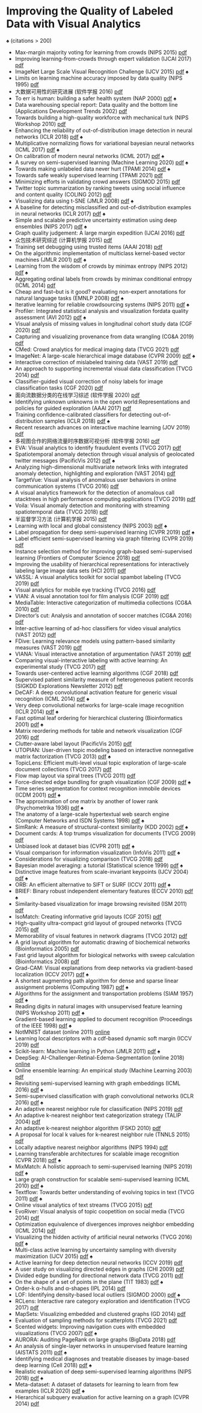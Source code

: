 # Improving the Quality of Labeled Data with Visual Analytics
&spades; (citations > 200)

*  Max-margin majority voting for learning from crowds (NIPS 2015) [pdf]( https://proceedings.neurips.cc/paper/2015/file/d7322ed717dedf1eb4e6e52a37ea7bcd-Paper.pdf )   
*  Improving learning-from-crowds through expert validation (IJCAI 2017) [pdf]( http://ml.cs.tsinghua.edu.cn/~jun/pub/expert-validation-ijcai2017.pdf )   
*  ImageNet Large Scale Visual Recognition Challenge (IJCV 2015) [pdf]( https://arxiv.org/pdf/1409.0575?ref=https://githubhelp.com )   &spades;
*  Limits on learning machine accuracy imposed by data quality (NIPS 1995) [pdf]( https://proceedings.neurips.cc/paper/1994/file/1e056d2b0ebd5c878c550da6ac5d3724-Paper.pdf )   
*  大数据可用性的研究进展 (软件学报 2016) [pdf]( http://www.jos.org.cn/josen/article/pdf/5038 )   
*  To err is human: building a safer health system (NAP 2000) [pdf]( https://omsorgsforskning.brage.unit.no/omsorgsforskning-xmlui/bitstream/handle/11250/2445271/Kohn.pdf?sequence=1 )   &spades;
*  Data warehousing special report: Data quality and the bottom line (Applications Development Trends 2002) [pdf]( http://www.estgv.ipv.pt/PaginasPessoais/jloureiro/ESI_AID2007_2008/fichas/TP06_anexo1.pdf )   
*  Towards building a high-quality workforce with mechanical turk (NIPS Workshop 2010) [pdf]( http://www.cs.kent.edu/~javed/class-P2P12F/papers-2012/PAPER2012-Mturk-highqualityworkforce-wais.pdf )   
*  Enhancing the reliability of out-of-distribution image detection in neural networks (ICLR 2018) [pdf]( https://arxiv.org/pdf/1706.02690.pdf?ref=https://githubhelp.com )   &spades;
*  Multiplicative normalizing flows for variational bayesian neural networks (ICML 2017) [pdf]( http://proceedings.mlr.press/v70/louizos17a/louizos17a.pdf )   &spades;
*  On calibration of modern neural networks (ICML 2017) [pdf]( http://proceedings.mlr.press/v70/guo17a/guo17a.pdf )   &spades;
*  A survey on semi-supervised learning (Machine Learning 2020) [pdf]( https://link.springer.com/content/pdf/10.1007/s10994-019-05855-6.pdf )   &spades;
*  Towards making unlabeled data never hurt (TPAMI 2014) [pdf]( https://openreview.net/pdf?id=SyNIWoZdbS )   &spades;
*  Towards safe weakly supervised learning (TPAMI 2021) [pdf]( https://ieeexplore.ieee.org/stamp/stamp.jsp?tp=&arnumber=8735810 )   
*  Minimizing efforts in validating crowd answers (SIGMOD 2015) [pdf]( https://infoscience.epfl.ch/record/204725/files/crowdexpert.pdf )   
*  Twitter topic summarization by ranking tweets using social influence and content quality (COLING 2012) [pdf]( https://aclanthology.org/C12-1047.pdf )   
*  Visualizing data using t-SNE (JMLR 2008) [pdf]( https://www.jmlr.org/papers/volume9/vandermaaten08a/vandermaaten08a.pdf?fbclid=IwA )   &spades;
*  A baseline for detecting misclassified and out-of-distribution examples in neural networks (ICLR 2017) [pdf]( https://arxiv.org/pdf/1610.02136.pdf?ref=https://githubhelp.com )   &spades;
*  Simple and scalable predictive uncertainty estimation using deep ensembles (NIPS 2017) [pdf]( https://proceedings.neurips.cc/paper/2017/file/9ef2ed4b7fd2c810847ffa5fa85bce38-Paper.pdf )   &spades;
*  Graph quality judgement: A large margin expedition (IJCAI 2016) [pdf]( http://129.211.169.156/publication/ijcai16safeg.pdf )   
*  众包技术研究综述 (计算机学报 2015) [pdf]( http://cjc.ict.ac.cn/online/onlinepaper/fjh-201591110837.pdf )   
*  Training set debugging using trusted items (AAAI 2018) [pdf]( https://ojs.aaai.org/index.php/AAAI/article/download/11610/11469 )   
*  On the algorithmic implementation of multiclass kernel-based vector machines (JMLR 2001) [pdf]( https://www.jmlr.org/papers/volume2/crammer01a/crammer01a )   &spades;
*  Learning from the wisdom of crowds by minimax entropy (NIPS 2012) [pdf]( https://proceedings.neurips.cc/paper/2012/file/46489c17893dfdcf028883202cefd6d1-Paper.pdf )   &spades;
*  Aggregating ordinal labels from crowds by minimax conditional entropy (ICML 2014) [pdf]( http://proceedings.mlr.press/v32/zhouc14.pdf )   
*  Cheap and fast–but is it good? evaluating non-expert annotations for natural language tasks (EMNLP 2008) [pdf]( https://aclanthology.org/D08-1027.pdf )   &spades;
*  Iterative learning for reliable crowdsourcing systems (NIPS 2011) [pdf]( https://proceedings.neurips.cc/paper/2011/file/c667d53acd899a97a85de0c201ba99be-Paper.pdf )   &spades;
*  Profiler: Integrated statistical analysis and visualization fordata quality assessment (AVI 2012) [pdf]( https://dl.acm.org/doi/pdf/10.1145/2254556.2254659 )   &spades;
*  Visual analysis of missing values in longitudinal cohort study data (CGF 2020) [pdf]( https://www.researchgate.net/profile/Bernhard-Preim/publication/332511141_Visual_Analysis_of_Missing_Values_in_Longitudinal_Cohort_Study_Data/links/6070191292851c8a7bb30def/Visual-Analysis-of-Missing-Values-in-Longitudinal-Cohort-Study-Data.pdf )   
*  Capturing and visualizing provenance from data wrangling (CG&A 2019) [pdf]( https://publik.tuwien.ac.at/files/publik_282244.pdf )   
*  CMed: Crowd analytics for medical imaging data (TVCG 2021) [pdf]( https://www.ncbi.nlm.nih.gov/pmc/articles/PMC7859862/ )   
*  ImageNet: A large-scale hierarchical image database (CVPR 2009) [pdf]( https://projet.liris.cnrs.fr/imagine/pub/proceedings/CVPR-2009/data/papers/0103.pdf )   &spades;
*  Interactive correction of mislabeled training data (VAST 2019) [pdf]( https://ieeexplore.ieee.org/stamp/stamp.jsp?tp=&arnumber=8986943 )   
*  An approach to supporting incremental visual data classification (TVCG 2014) [pdf]( https://ieeexplore.ieee.org/stamp/stamp.jsp?tp=&arnumber=6840370 )   
*  Classifier-guided visual correction of noisy labels for image classification tasks (CGF 2020) [pdf]( https://onlinelibrary.wiley.com/doi/pdf/10.1111/cgf.13973 )   
*  面向流数据分类的在线学习综述 (软件学报 2020) [pdf]( http://www.jos.org.cn/jos/article/pdf/5916 )   
*  Identifying unknown unknowns in the open world:Representations and policies for guided exploration (AAAI 2017) [pdf]( https://www.aaai.org/ocs/index.php/AAAI/AAAI17/paper/download/14434/14383 )   
*  Training confidence-calibrated classifiers for detecting out-of-distribution samples (ICLR 2018) [pdf]( https://arxiv.org/pdf/1711.09325.pdf?ref=https://githubhelp.com )   &spades;
*  Recent research advances on interactive machine learning (JOV 2019) [pdf]( https://arxiv.org/pdf/1811.04548 )   
*  多视图合作的网络流量时序数据可视分析 (软件学报 2016) [pdf]( http://www.jos.org.cn/ch/reader/download_pdf.aspx?file_no=4960&year_id=2016&quarter_id=5&falg=1 )   
*  EVA: Visual analytics to identify fraudulent events (TVCG 2017) [pdf]( https://publik.tuwien.ac.at/files/publik_262142.pdf )   
*  Spatiotemporal anomaly detection through visual analysis of geolocated twitter messages (PacificVis 2012) [pdf]( https://ieeexplore.ieee.org/stamp/stamp.jsp?tp=&arnumber=6183572 )   &spades;
*  Analyzing high-dimensional multivariate network links with integrated anomaly detection, highlighting and exploration (VAST 2014) [pdf]( https://ieeexplore.ieee.org/stamp/stamp.jsp?tp=&arnumber=7042484 )   
*  TargetVue: Visual analysis of anomalous user behaviors in online communication systems (TVCG 2016) [pdf]( https://ieeexplore.ieee.org/stamp/stamp.jsp?tp=&arnumber=7185421 )   
*  A visual analytics framework for the detection of anomalous call stacktrees in high performance computing applications (TVCG 2019) [pdf]( https://ieeexplore.ieee.org/stamp/stamp.jsp?tp=&arnumber=8440859 )   
*  Voila: Visual anomaly detection and monitoring with streaming spatiotemporal data (TVCG 2018) [pdf]( https://par.nsf.gov/servlets/purl/10042066 )   
*  半监督学习方法 (计算机学报 2015) [pdf]( https://www.researchgate.net/profile/Jianwei-Liu-4/publication/283024357_Semi-supervised_learning_methods/links/5a72ec60a6fdcc53fe13586e/Semi-supervised-learning-methods.pdf )   
*  Learning with local and global consistency (NIPS 2003) [pdf]( https://proceedings.neurips.cc/paper/2003/file/87682805257e619d49b8e0dfdc14affa-Paper.pdf )   &spades;
*  Label propagation for deep semi-supervised learning (CVPR 2019) [pdf]( http://openaccess.thecvf.com/content_CVPR_2019/papers/Iscen_Label_Propagation_for_Deep_Semi-Supervised_Learning_CVPR_2019_paper.pdf )   &spades;
*  Label efficient semi-supervised learning via graph filtering (CVPR 2019) [pdf]( https://openaccess.thecvf.com/content_CVPR_2019/papers/Li_Label_Efficient_Semi-Supervised_Learning_via_Graph_Filtering_CVPR_2019_paper.pdf )   
*  Instance selection method for improving graph-based semi-supervised learning (Frontiers of Computer Science 2018) [pdf]( http://www.lamda.nju.edu.cn/liyf/paper/FCS18-gsslis.pdf )   
*  Improving the usability of hierarchical representations for interactively labeling large image data sets (HCI 2011) [pdf]( https://link.springer.com/content/pdf/10.1007/978-3-642-21602-2_67.pdf )   
*  VASSL: A visual analytics toolkit for social spambot labeling (TVCG 2019) [pdf]( https://arxiv.org/pdf/1907.13319 )   
*  Visual analytics for mobile eye tracking (TVCG 2016) [pdf]( https://ieeexplore.ieee.org/stamp/stamp.jsp?tp=&arnumber=7539297 )   
*  VIAN: A visual annotation tool for film analysis (CGF 2019) [pdf]( https://www.zora.uzh.ch/id/eprint/173590/1/vian_paper_final.pdf )   
*  MediaTable: Interactive categorization of multimedia collections (CG&A 2010) [pdf]( https://ieeexplore.ieee.org/stamp/stamp.jsp?tp=&arnumber=5473200 )   
*  Director’s cut: Analysis and annotation of soccer matches (CG&A 2016) [pdf]( https://kops.uni-konstanz.de/bitstream/handle/123456789/35829/Stein_0-371514.pdf )   
*  Inter-active learning of ad-hoc classifiers for video visual analytics (VAST 2012) [pdf]( https://www.cse.ohio-state.edu/~raghu/teaching/CSE5544/Visweek2012/vast/papers/hoeferlin.pdf )   
*  FDive: Learning relevance models using pattern-based similarity measures (VAST 2019) [pdf]( https://arxiv.org/pdf/1907.12489 )   
*  VIANA: Visual interactive annotation of argumentation (VAST 2019) [pdf]( https://arxiv.org/pdf/1907.12413 )   
*  Comparing visual-interactive labeling with active learning: An experimental study (TVCG 2017) [pdf]( http://eprints.cs.univie.ac.at/5257/1/bernard2017labeling.pdf )   
*  Towards user-centered active learning algorithms (CGF 2018) [pdf]( https://onlinelibrary.wiley.com/doi/epdf/10.1111/cgf.13406 )   
*  Supervised patient similarity measure of heterogeneous patient records (SIGKDD Explorations Newsletter 2012) [pdf]( https://dl.acm.org/doi/pdf/10.1145/2408736.2408740 )   
*  DeCAF: A deep convolutional activation feature for generic visual recognition (ICML 2014) [pdf]( http://proceedings.mlr.press/v32/donahue14.pdf )   &spades;
*  Very deep convolutional networks for large-scale image recognition (ICLR 2014) [pdf]( https://arxiv.org/pdf/1409.1556.pdf%E3%80%82 )   &spades;
*  Fast optimal leaf ordering for hierarchical clustering (Bioinformatics 2001) [pdf]( https://academic.oup.com/bioinformatics/article-pdf/17/suppl_1/S22/726790/17S022.pdf )   &spades;
*  Matrix reordering methods for table and network visualization (CGF 2016) [pdf]( https://hal.inria.fr/hal-01326759/document )   
*  Clutter-aware label layout (PacificVis 2015) [pdf]( http://www.shixialiu.com/publications/Clutter/paper.pdf )   
*  UTOPIAN: User-driven topic modeling based on interactive nonnegative matrix factorization (TVCG 2013) [pdf]( https://www.researchgate.net/profile/Chandan-Reddy-2/publication/256837226_UTOPIAN_User-Driven_Topic_Modeling_Based_on_Interactive_Nonnegative_Matrix_Factorization/links/55b8b0d108aed621de067d2d/UTOPIAN-User-Driven-Topic-Modeling-Based-on-Interactive-Nonnegative-Matrix-Factorization.pdf )   &spades;
*  TopicLens: Efficient multi-level visual topic exploration of large-scale document collections (TVCG 2017) [pdf]( http://www.umiacs.umd.edu/~elm/projects/topiclens/topiclens.pdf )   
*  Flow map layout via spiral trees (TVCG 2011) [pdf]( https://ieeexplore.ieee.org/stamp/stamp.jsp?tp=&arnumber=6065021 )   
*  Force-directed edge bundling for graph visualization (CGF 2009) [pdf]( https://onlinelibrary.wiley.com/doi/epdf/10.1111/j.1467-8659.2009.01450.x )   &spades;
*  Time series segmentation for context recognition inmobile devices (ICDM 2001) [pdf]( http://lib.tkk.fi/Diss/2004/isbn9512273373/article7.pdf )   &spades;
*  The approximation of one matrix by another of lower rank (Psychometrika 1936) [pdf]( http://www.mathweb.zju.edu.cn:8080/wjd/TN/T3.pdf )   &spades;
*  The anatomy of a large-scale hypertextual web search engine (Computer Networks and ISDN Systems 1998) [pdf]( http://papers.cumincad.org/data/works/att/2873.content.pdf )   &spades;
*  SimRank: A measure of structural-context similarity (KDD 2002) [pdf]( http://ilpubs.stanford.edu:8090/508/1/2001-41.pdf )   &spades;
*  Document cards: A top trumps visualization for documents (TVCG 2009) [pdf]( https://kops.uni-konstanz.de/bitstream/handle/123456789/6410/document_cards.pdf?sequence=1&isAllowed=y )   
*  Unbiased look at dataset bias (CVPR 2011) [pdf]( https://ieeexplore.ieee.org/stamp/stamp.jsp?tp=&arnumber=5995347 )   &spades;
*  Visual comparison for information visualization (InfoVis 2011) [pdf]( https://dl.acm.org/doi/abs/10.1177/1473871611416549 )   &spades;
*  Considerations for visualizing comparison (TVCG 2018) [pdf]( https://par.nsf.gov/servlets/purl/10062070 )   
*  Bayesian model averaging: a tutorial (Statistical science 1999) [pdf]( https://sites.stat.washington.edu/www/research/online/hoeting1999.pdf )   &spades;
*  Distinctive image features from scale-invariant keypoints (IJCV 2004) [pdf]( https://citeseerx.ist.psu.edu/viewdoc/download?doi=10.1.1.313.1996&rep=rep1&type=pdf )   &spades;
*  ORB: An efficient alternative to SIFT or SURF (ICCV 2011) [pdf]( http://citeseerx.ist.psu.edu/viewdoc/download?doi=10.1.1.370.4395&rep=rep1&type=pdf )   &spades;
*  BRIEF: Binary robust independent elementary features (ECCV 2010) [pdf]( https://link.springer.com/content/pdf/10.1007/978-3-642-15561-1_56.pdf )   &spades;
*  Similarity-based visualization for image browsing revisited (ISM 2011) [pdf]( https://www.researchgate.net/profile/Klaus-Schoeffmann/publication/221558739_Similarity-Based_Visualization_for_Image_Browsing_Revisited/links/0046351b35c1b59105000000/Similarity-Based-Visualization-for-Image-Browsing-Revisited.pdf )   
*  IsoMatch: Creating informative grid layouts (CGF 2015) [pdf]( https://www.ohadf.com/papers/FriedDiVerdiHalberSizikovaFinkelstein_Eurographics2015_small.pdf )   
*  High-quality ultra-compact grid layout of grouped networks (TVCG 2015) [pdf]( http://citeseerx.ist.psu.edu/viewdoc/download?doi=10.1.1.699.3495&rep=rep1&type=pdf )   
*  Memorability of visual features in network diagrams (TVCG 2012) [pdf]( https://cse.osu.edu/~raghu/teaching/CSE5544/Visweek2012/infovis/papers/marriott.pdf )   
*  A grid layout algorithm for automatic drawing of biochemical networks (Bioinformatics 2005) [pdf]( https://citeseerx.ist.psu.edu/viewdoc/download?doi=10.1.1.96.7234&rep=rep1&type=pdf )   
*  Fast grid layout algorithm for biological networks with sweep calculation (Bioinformatics 2008) [pdf]( https://watermark.silverchair.com/btn196.pdf?token=AQECAHi208BE49Ooan9kkhW_Ercy7Dm3ZL_9Cf3qfKAc485ysgAAAxUwggMRBgkqhkiG9w0BBwagggMCMIIC_gIBADCCAvcGCSqGSIb3DQEHATAeBglghkgBZQMEAS4wEQQMa5e5jgLBoSvanLagAgEQgIICyD_HyRWZGeLtPsVXny7qsT2hjD32iBEfFZ5Wu9ztAxUhLtB2dn-_dt4WJffZMPVt-sZPQTUHM0h64MaYY4A6oWmB1Bg_9R9rjEACIhleQlBi8qzaKiyPWtRx2-UNqvP74ktmpzBcBS5wlQxM4XedzCRs6EJYNOOdnjjyAUyIY8avrZk0E1YAyuZz97vthE6XztKyeyhMT5JXU2Ew9g_R07HyCtepSL78vLbKi_W0d5nZxYsJ1SWAd43pYHpQnnApvNAOfGnaz6jB6d-fzmEZh-jPe_dvlKmcXh_ZZLEFOYj1BBSF8zYne5RVCUt76ETrygxwkLvP5w3uu4tItdPkOiw0nDjihBDeX8s1ndC7RIDz-MungcMpVeqyya941BNIE4RmYiirDxKUMJBqGvOYKe46HTn9o1DOAXgMdhivLlF8xOEa1FdFg7Lt2orQREzyjmWf8amwvp4k-9aBBrO42gwlVoP-JwkKPKm9Ur4_6IVzQoQVfiEDY2oIDDv8YPljwNBydUm3ECMy54M5Z8t_z3vsiNsayWBPM1KnJYrtbCn3HFYcZ2lT1nhMmUBQy3voxLgOmjOatWiesLKY6uTEOx-Gn-1G-XdI1R6T3xwWrxFHJAI820G-HY5TiCf95YITHAhdaqYmDpbxsF0b3N1Vq4ujXFUB-WSH1pykopadsH31_jHVYtzDs_cDiEUbRtbR82NeV4ERV4xjVtk4kfifj-UkWWRDDQ0TGe_Gm13PkOKi6evQGL_h1h1HPKiBrqRMDYgVlkBz7OMuw85GLHHBQQQKSK2jiQ1OFmmRlnjteHOTnAIgE3EotO6rxOa5GXcPbwIESdZ1AhxdXCby_BF8zjdwRTtUAP0ZiL56A4SQSLf6_i4syqFU3u1Phl8D5mC3b3qvVQ1IyMVIGXE5peUlYcMJ9FXviXfqPSuDRSLRyDEdskV6lwK_jLc )   
*  Grad-CAM: Visual explanations from deep networks via gradient-based localization (ICCV 2017) [pdf]( http://openaccess.thecvf.com/content_ICCV_2017/papers/Selvaraju_Grad-CAM_Visual_Explanations_ICCV_2017_paper.pdf )   &spades;
*  A shortest augmenting path algorithm for dense and sparse linear assignment problems (Computing 1987) [pdf]( https://link.springer.com/content/pdf/10.1007/BF02278710.pdf )   &spades;
*  Algorithms for the assignment and transportation problems (SIAM 1957) [pdf]( https://www.math.ucdavis.edu/~saito/data/emd/munkres.pdf )   &spades;
*  Reading digits in natural images with unsupervised feature learning (NIPS Workshop 2011) [pdf]( https://www.cse.iitk.ac.in/users/cs365/2013/hw2/netzer-ng-11_digits-in-images-unsupervised-feature-learning.pdf )   &spades;
*  Gradient-based learning applied to document recognition (Proceedings of the IEEE 1998) [pdf]( http://lushuangning.oss-cn-beijing.aliyuncs.com/CNN%E5%AD%A6%E4%B9%A0%E7%B3%BB%E5%88%97/Gradient-Based_Learning_Applied_to_Document_Recognition.pdf )   &spades;
*  NotMNIST dataset (online 2011) [online]( https://yaroslavvb.blogspot.com/2011/09/notmnist-dataset.html )   
*  Learning local descriptors with a cdf-based dynamic soft margin (ICCV 2019) [pdf]( http://openaccess.thecvf.com/content_ICCV_2019/papers/Zhang_Learning_Local_Descriptors_With_a_CDF-Based_Dynamic_Soft_Margin_ICCV_2019_paper.pdf )   
*  Scikit-learn: Machine learning in Python (JMLR 2011) [pdf]( https://www.jmlr.org/papers/volume12/pedregosa11a/pedregosa11a.pdf?ref=https://githubhelp.com )   &spades;
*  DeepSeg: AI-Challenger-Retinal-Edema-Segmentation (online 2018) [online]( https://github.com/ShawnBIT/AI-Challenger-Retinal-Edema-Segmentation )   
*  Online ensemble learning: An empirical study (Machine Learning 2003) [pdf]( https://link.springer.com/content/pdf/10.1023/A:1025619426553.pdf )   
*  Revisiting semi-supervised learning with graph embeddings (ICML 2016) [pdf]( http://proceedings.mlr.press/v48/yanga16.pdf )   &spades;
*  Semi-supervised classification with graph convolutional networks (ICLR 2016) [pdf]( https://arxiv.org/pdf/1609.02907.pdf%EF%BC%89 )   &spades;
*  An adaptive nearest neighbor rule for classification (NIPS 2019) [pdf]( https://escholarship.org/content/qt64622969/qt64622969.pdf )   
*  An adaptive k-nearest neighbor text categorization strategy (TALIP 2004) [pdf]( https://dl.acm.org/doi/pdf/10.1145/1039621.1039623 )   
*  An adaptive k-nearest neighbor algorithm (FSKD 2010) [pdf]( https://ieeexplore.ieee.org/stamp/stamp.jsp?tp=&arnumber=5569740 )   
*  A proposal for local k values for k-nearest neighbor rule (TNNLS 2015) [pdf]( https://ieeexplore.ieee.org/stamp/stamp.jsp?tp=&arnumber=7368188 )   
*  Locally adaptive nearest neighbor algorithms (NIPS 1994) [pdf]( https://proceedings.neurips.cc/paper/1993/file/5f0f5e5f33945135b874349cfbed4fb9-Paper.pdf )   
*  Learning transferable architectures for scalable image recognition (CVPR 2018) [pdf]( http://openaccess.thecvf.com/content_cvpr_2018/papers/Zoph_Learning_Transferable_Architectures_CVPR_2018_paper.pdf )   &spades;
*  MixMatch: A holistic approach to semi-supervised learning (NIPS 2019) [pdf]( https://proceedings.neurips.cc/paper/2019/file/1cd138d0499a68f4bb72bee04bbec2d7-Paper.pdf )   &spades;
*  Large graph construction for scalable semi-supervised learning (ICML 2010) [pdf]( https://icml.cc/Conferences/2010/papers/16.pdf )   &spades;
*  Textflow: Towards better understanding of evolving topics in text (TVCG 2011) [pdf]( http://shixialiu.com/publications/textflow/paper.pdf )   &spades;
*  Online visual analytics of text streams (TVCG 2015) [pdf]( https://arxiv.org/pdf/1512.04042 )   
*  EvoRiver: Visual analysis of topic coopetition on social media (TVCG 2014) [pdf]( https://ieeexplore.ieee.org/stamp/stamp.jsp?tp=&arnumber=6875992 )   
*  Optimization equivalence of divergences improves neighbor embedding (ICML 2014) [pdf]( http://proceedings.mlr.press/v32/yange14.pdf )   
*  Visualizing the hidden activity of artificial neural networks (TVCG 2016) [pdf]( https://www.researchgate.net/profile/Samuel_Fadel/publication/306049229_Visualizing_the_Hidden_Activity_of_Artificial_Neural_Networks/links/5b13ffa7aca2723d9980083c/Visualizing-the-Hidden-Activity-of-Artificial-Neural-Networks.pdf?ref=https://githubhelp.com )   &spades;
*  Multi-class active learning by uncertainty sampling with diversity maximization (IJCV 2015) [pdf]( https://citeseerx.ist.psu.edu/viewdoc/download?doi=10.1.1.706.9597&rep=rep1&type=pdf )   &spades;
*  Active learning for deep detection neural networks (ICCV 2019) [pdf]( http://openaccess.thecvf.com/content_ICCV_2019/papers/Aghdam_Active_Learning_for_Deep_Detection_Neural_Networks_ICCV_2019_paper.pdf )   
*  A user study on visualizing directed edges in graphs (CHI 2009) [pdf]( http://citeseerx.ist.psu.edu/viewdoc/download?doi=10.1.1.212.5461&rep=rep1&type=pdf )   
*  Divided edge bundling for directional network data (TVCG 2011) [pdf]( http://citeseerx.ist.psu.edu/viewdoc/download?doi=10.1.1.688.1933&rep=rep1&type=pdf )   
*  On the shape of a set of points in the plane (TIT 1983) [pdf]( https://www.cs.ubc.ca/sites/default/files/tr/1981/TR-81-15.pdf )   &spades;
*  Order-k α-hulls and α-shapes (IPL 2014) [pdf]( https://weber.itn.liu.se/~valpo40/pages/ka.pdf )   
*  LOF: Identifying density-based local outliers (SIGMOD 2000) [pdf]( https://citeseerx.ist.psu.edu/viewdoc/download?doi=10.1.1.1078.3580&rep=rep1&type=pdf )   &spades;
*  RCLens: Interactive rare category exploration and identification (TVCG 2017) [pdf]( https://ieeexplore.ieee.org/ielaam/2945/8365860/7939996-aam.pdf )   
*  MapSets: Visualizing embedded and clustered graphs (GD 2014) [pdf]( https://link.springer.com/content/pdf/10.1007/978-3-662-45803-7_38.pdf )   
*  Evaluation of sampling methods for scatterplots (TVCG 2021) [pdf]( https://arxiv.org/pdf/2007.14666 )   
*  Scented widgets: Improving navigation cues with embedded visualizations (TVCG 2007) [pdf]( http://jheer.org/publications/2007-ScentedWidgets-InfoVis.pdf )   &spades;
*  AURORA: Auditing PageRank on large graphs (BigData 2018) [pdf]( https://arxiv.org/pdf/1803.05068 )   
*  An analysis of single-layer networks in unsupervised feature learning (AISTATS 2011) [pdf]( http://proceedings.mlr.press/v15/coates11a/coates11a.pdf )   &spades;
*  Identifying medical diagnoses and treatable diseases by image-based deep learning (Cell 2018) [pdf]( https://pdf.sciencedirectassets.com/272196/1-s2.0-S0092867417X00056/1-s2.0-S0092867418301545/main.pdf?X-Amz-Security-Token=IQoJb3JpZ2luX2VjEC4aCXVzLWVhc3QtMSJHMEUCIGyFy9K%2F0ekXPP4dM64SAM7Qw30IKwpr4o4eXsD3aZ%2FPAiEA0LHgVFMYh37ogFKLSgNBaobSoxFFQgflQtosmbdcgTAqgwQI1%2F%2F%2F%2F%2F%2F%2F%2F%2F%2F%2FARAEGgwwNTkwMDM1NDY4NjUiDF9LPWTooRR%2F4%2FjnxirXAw8CjttQKfMbagRav4edXlkQzzbgMAY%2Fvu7ts5aAkoc4SKZ9ynka5cO8VHVKYviOUGkNk44UvTdp%2FhoQd7W%2F89x6Op%2B7gEeYz1pNJIJ8v0oGWwS%2FUOIrmZnXIuV1AW9GYTaeyATgl4ehMZHRZbfApB3z4UBgbYlcdFy%2BZ0BzxMu41Fx7rgKEkmeJ7971hv2PN5ZuKKlIMrztzQ2IsQCc57RhTYPWHPjvRHP6UHoUx2bStoBxXZZBxvPJgdn4tKNnKacpfdD2bK%2By95QBjGO6%2FJSn%2F0kKmt3SwX0m2RyIJfuuV9gqaqxOUcRdmzEvLOOhxr41kSLtWtAySncvmJPGsXxEBi4RaWGYuZxhpIsDVMrzpFJ%2Bi%2F7XKFkc2TcspdFJqyMcXmNjF8LsYYf5wWJHKi%2BL3exukMZblX7%2F%2B1FWEh14P3ejmnq8TLJC09S1DXfVUkNuc5zHJ4dqvM2N3u5pR7IjbR72%2FeRuy103z2r7Kuk%2BCDKmWJtA6xQYEqpx%2Bcbisf82ADEqYlzbKBBlu1eotTvq%2FX4f7deRcHBWUdR7sSFjfeEeBGuQMSxaWmyDSpAaDxOgSNHzDRZ2KULeDLUdresWZWAqnZ6FJj%2Bh2GRgMP4wsWMuaJLJWDCgz%2FWSBjqlARmOiaPWSF7qKbl96mYtASFGHGvlXP4Pj%2F90e6pMCRtx5w611TmzTHBvX5uyTLGfmdJfiiYJ0DKOI34O5IyD2qxOARVBfUqsKiqWdwyBdCgnQ0WC1958ZtpoXoY0DLubtOZgX2paH8%2F%2Bh68lRU9owlkRJkBFAtLU1IGSdXMR0OFSJ%2F8NBL6hjjiTpL3zrJNff7LKAFphWN23AHgAT1hK%2FAo1psvoJQ%3D%3D&X-Amz-Algorithm=AWS4-HMAC-SHA256&X-Amz-Date=20220418T141324Z&X-Amz-SignedHeaders=host&X-Amz-Expires=300&X-Amz-Credential=ASIAQ3PHCVTYYX3KPNHJ%2F20220418%2Fus-east-1%2Fs3%2Faws4_request&X-Amz-Signature=bcec95fe8d6662e1098f3a3ce054f852b28d79492490f220a9857139f67e114f&hash=4ca37aed71965752c8be2a6fd94627d3d044e1ae9bf8f9c675b4a2a8b55143cd&host=68042c943591013ac2b2430a89b270f6af2c76d8dfd086a07176afe7c76c2c61&pii=S0092867418301545&tid=spdf-4fc51706-0883-4a74-9336-68bc49c7fd26&sid=791c0a2b4aac95420f797eb7a250947bb1bdgxrqa&type=client )   &spades;
*  Realistic evaluation of deep semi-supervised learning algorithms (NIPS 2018) [pdf]( https://proceedings.neurips.cc/paper/2018/file/c1fea270c48e8079d8ddf7d06d26ab52-Paper.pdf )   &spades;
*  Meta-dataset: A dataset of datasets for learning to learn from few examples (ICLR 2020) [pdf]( https://arxiv.org/pdf/1903.03096.pdf?ref=https://githubhelp.com )   &spades;
*  Hierarchical subquery evaluation for active learning on a graph (CVPR 2014) [pdf]( https://openaccess.thecvf.com/content_cvpr_2014/papers/Aodha_Hierarchical_Subquery_Evaluation_2014_CVPR_paper.pdf )   
